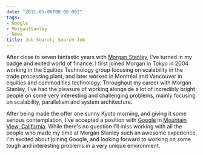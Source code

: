 ```yaml
---
date: "2011-05-06T00:00:00Z"
tags:
- Google
- MorganStanley
- News
title: Job Search, Search Job
---
```


After close to seven fantastic years with [Morgan Stanley][ms], I've turned in
my badge and exited world of finance.<!--more--> I first joined Morgan in Tokyo
in 2004 working in the Equities Technology group focusing on scalability in the
trade processing plant, and later worked in Montréal and Vancouver in equities
and commodities technology. Throughout my career with Morgan Stanley, I've had
the pleasure of working alongside a lot of incredibly bright people on some
very interesting and challenging problems, mainly focusing on scalability,
parallelism and system architecture.

After being made the offer one sunny Kyoto morning, and giving it some serious
contemplation, I've accepted a position with [Google][goog] in [Mountain View,
California][mtv_map]. While there's no question I'll miss working with all the
people who made my time at Morgan Stanley such an awesome experience, I'm
excited about joining Google, and looking forward to working on some tough and
interesting problems in a very unique environment.

[ms]: https://www.morganstanley.com
[goog]: https://google.com
[mtv_map]: https://goo.gl/maps/gxWf
